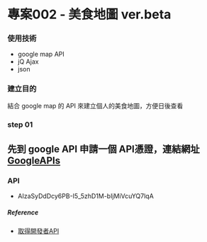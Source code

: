 # 專案002 - 美食地圖 ver.beta

### 使用技術
- google map API
- jQ Ajax
- json

### 建立目的
結合 google map 的 API 來建立個人的美食地圖，方便日後查看

### step 01
先到 google API 申請一個 API憑證，連結網址[GoogleAPIs](https://console.developers.google.com/apis/credentials?project=foodmap-1350)
---

### API
- AIzaSyDdDcy6PB-I5_5zhD1M-bIjMiVcuYQ7lqA

##### Reference
- [取得開發者API](https://blog.gtwang.org/programming/obtaining-api-key-from-google-developers-console/)
